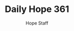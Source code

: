 ---
image: /assets/img/daily-hope-default-artwork.png
title: Daily Hope 361
number: 361
categories:
  - Daily Hope
author: Hope Staff
notes: Daily Hope 361
embed: >-
  <iframe style="border-radius:12px" src="https://open.spotify.com/embed/episode/23aa3HxhyfQlpOKAN5Yewr?utm_source=generator" width="100%" height="352" frameBorder="0" allowfullscreen="" allow="autoplay; clipboard-write; encrypted-media; fullscreen; picture-in-picture" loading="lazy"></iframe>
---